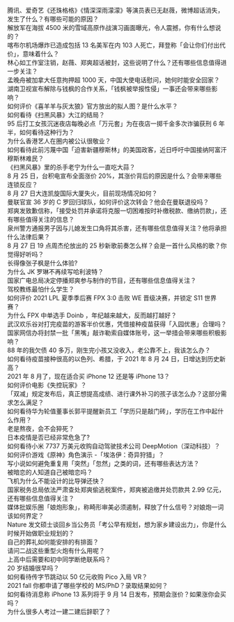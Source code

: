 腾讯、爱奇艺《还珠格格》《情深深雨濛濛》等演员表已无赵薇，微博超话消失，发生了什么？有哪些可能的原因？  
解放军在海拔 4500 米的雪域高原作战演习画面曝光，令人震撼，你有什么想说的？  
喀布尔机场爆炸已造成包括 13 名美军在内 103 人死亡，拜登称「会让你们付出代价」，意味着什么？  
林心如工作室注销，赵薇、郑爽超话被封，这些说明了什么？还有哪些信息值得进一步关注？  
孟晚舟被加拿大任意拘押超 1000 天，中国大使电话慰问，她何时能安全回家？  
湖南卫视宣布解除与钱枫的合作关系，「钱枫被举报性侵」一事还会带来哪些影响？  
如何评价《喜羊羊与灰太狼》官方放出的拟人图？是什么水平？  
如何看待《扫黑风暴》大江的结局？  
95 后打工女孩沉迷夜店每晚必点「万元套」为在夜店一掷千金多次诈骗获刑 6 年半，如何看待这种行为？  
为什么香港艺人在圈内被公认很敬业？  
如何看待此前污蔑中国「迫害新疆穆斯林」的美国政客，近日呼吁中国接纳阿富汗穆斯林难民？  
《扫黑风暴》里的杀手老宁为什么一直吃大蒜？  
8 月 25 日，台积电宣布全面涨价 20%，其涨价背后的原因是什么？会带来哪些连锁反应？  
8 月 27 日大连凯旋国际大厦失火，目前现场情况如何？  
曼联官宣 36 岁的 C 罗回归球队，如何评价这次转会？他会在曼联退役吗？  
郑爽发致歉信称，「接受处罚并承诺将克服一切困难按时补缴税款、缴纳罚款」，还有哪些值得关注的信息？  
泉州警方通报男子因与儿媳发生口角将其杀害，还有哪些信息值得关注？他将承担什么法律后果？  
8 月 27 日 19 点周杰伦放出的 25 秒新歌前奏怎么样？会是一首什么风格的歌？你觉得好听吗？  
长得像张子枫是什么体验?  
为什么 JK 罗琳不再续写哈利波特？  
国家广电总局决定停播郑爽参与制作的节目，还有哪些信息值得关注？  
驾校教练最怕什么学生？  
如何评价 2021 LPL 夏季季后赛 FPX 3:0 击败 WE 晋级决赛，并锁定 S11 世界赛？  
为什么 FPX 中单选手 Doinb ，年纪越来越大，反而越打越好？  
武汉欢乐谷对打完疫苗的游客半价优惠，凭借接种疫苗获得「入园优惠」合理吗？  
国家网信办将封禁一批「黑嘴」敲诈勒索自媒体账号，这一举措会带来哪些积极影响？  
88 年的我欠债 40 多万，刚生完小孩又没收入，老公靠不上，我该怎么办？  
如何看待疫苗接种很高的以色列、希腊，于 2021 年 8 月 24 日，日增达到历史新高？  
2021 年 8 月了，现在适合买 iPhone 12 还是等 iPhone 13？  
如何评价电影《失控玩家》？  
「双减」规定发布后，真正想提高成绩、进行课外补习的孩子该怎么办？这部分需求怎么满足？  
如何看待华为轮值董事长郭平提醒新员工「学历只是敲门砖」，学历在工作中起什么作用？  
老是熬夜，会不会猝死？  
日本疫情是否已经非常危急了?  
如何看待小米 7737 万美元收购自动驾驶技术公司  DeepMotion（深动科技）？  
如何评价游戏《原神》角色演示 -「埃洛伊：奇异狩猎」？  
写小说如何避免重复用「突然」「忽然」之类的词，还有哪些表达方法？  
被暗恋的人知道自己被暗恋吗？  
飞机为什么不能设计的比导弹还快？  
国家税务总局依法严肃查处郑爽偷逃税案件，郑爽被追缴并处罚款共 2.99 亿元，还有哪些信息值得关注？  
媒体批娱乐圈「娘炮形象」，称畸形审美必须遏制，释放了什么信号？对娘炮一词该如何界定？  
Nature 发文硕士谈回乡当公务员「考公早有规划，想为家乡建设出力」，你是什么时候开始做职业规划的？  
自己的葬礼如何能安排的有排面？  
请问二战这些重型火炮有什么用呢？  
上高中后需要和初中同学断绝联系吗？  
20 岁结婚很早吗？  
如何看待传字节跳动以 50 亿元收购 Pico 入局 VR？  
2021 fall 你都申请了哪些学校的 MS/PhD？录取结果如何？  
如何看待消息称 iPhone 13 系列将于 9 月 14 日发布，预期会涨价？如果涨你会买吗？  
为什么很多人考过一建二建后辞职了？  
